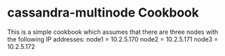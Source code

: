 cassandra-multinode Cookbook
============================
This is a simple cookbook which assumes that there are three nodes with the following IP addresses:
node1 = 10.2.5.170
node2 = 10.2.5.171
node3 = 10.2.5.172
